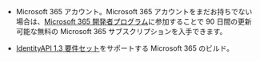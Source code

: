 * Microsoft 365 アカウント。Microsoft 365 アカウントをまだお持ちでない場合は、[Microsoft 365 開発者プログラム](https://developer.microsoft.com/office/dev-program)に参加することで 90 日間の更新可能な無料の Microsoft 365 サブスクリプションを入手できます。 

* [IdentityAPI 1.3 要件セット](/javascript/api/requirement-sets/identity-api-requirement-sets)をサポートする Microsoft 365 のビルド。
